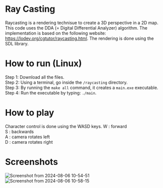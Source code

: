 # Ray Casting

Raycasting is a rendering technisue to create a 3D perspective in a 2D map. This code uses the DDA (= Digital Differential Analyzer) algorithm. 
The implementation is based on the following website: https://lodev.org/cgtutor/raycasting.html. The rendering is done using the SDL library.


# How to run (Linux)

Step 1: Download all the files. \
Step 2: Using a terminal, go inside the `/raycasting` directory. \
Step 3: By running the `make all` command, it creates a `main.exe` executable.  \
Step 4: Run the executable by typing: `./main`. 

# How to play

Character control is done using the WASD keys. 
W : forward \
S : backwards \
A : camera rotates left \
D : camera rotates right 

# Screenshots


![Screenshot from 2024-08-06 10-54-51](https://github.com/user-attachments/assets/795943dc-c147-4a0f-be84-e4b21d48311e) \
![Screenshot from 2024-08-06 10-58-15](https://github.com/user-attachments/assets/0c51641c-91d9-4689-bb6f-89e4f097e154)
